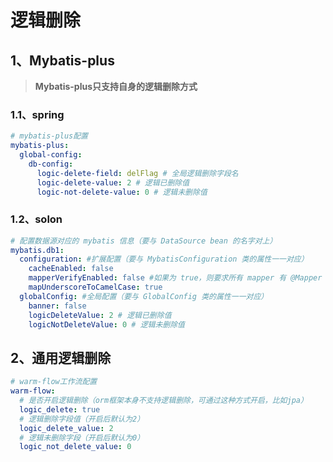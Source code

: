 # 逻辑删除

## 1、Mybatis-plus
> **Mybatis-plus只支持自身的逻辑删除方式**
### 1.1、spring
```yml
# mybatis-plus配置
mybatis-plus:
  global-config:
    db-config:
      logic-delete-field: delFlag # 全局逻辑删除字段名
      logic-delete-value: 2 # 逻辑已删除值
      logic-not-delete-value: 0 # 逻辑未删除值
```

### 1.2、solon

```yaml
# 配置数据源对应的 mybatis 信息（要与 DataSource bean 的名字对上）
mybatis.db1:
  configuration: #扩展配置（要与 MybatisConfiguration 类的属性一一对应）
    cacheEnabled: false
    mapperVerifyEnabled: false #如果为 true，则要求所有 mapper 有 @Mapper 主解
    mapUnderscoreToCamelCase: true
  globalConfig: #全局配置（要与 GlobalConfig 类的属性一一对应）
    banner: false
    logicDeleteValue: 2 # 逻辑已删除值
    logicNotDeleteValue: 0 # 逻辑未删除值
```

## 2、通用逻辑删除

```yaml
# warm-flow工作流配置
warm-flow:
  # 是否开启逻辑删除（orm框架本身不支持逻辑删除，可通过这种方式开启，比如jpa）
  logic_delete: true
  # 逻辑删除字段值（开启后默认为2）
  logic_delete_value: 2
  # 逻辑未删除字段（开启后默认为0）
  logic_not_delete_value: 0
```